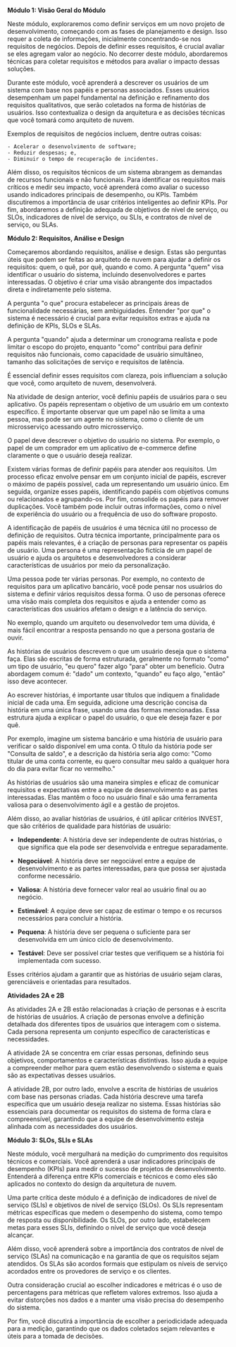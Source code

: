 **Módulo 1: Visão Geral do Módulo**

Neste módulo, exploraremos como definir serviços em um novo projeto de desenvolvimento, começando com as fases de planejamento e design. Isso requer a coleta de informações, inicialmente concentrando-se nos requisitos de negócios. Depois de definir esses requisitos, é crucial avaliar se eles agregam valor ao negócio. No decorrer deste módulo, abordaremos técnicas para coletar requisitos e métodos para avaliar o impacto dessas soluções.

Durante este módulo, você aprenderá a descrever os usuários de um sistema com base nos papéis e personas associados. Esses usuários desempenham um papel fundamental na definição e refinamento dos requisitos qualitativos, que serão coletados na forma de histórias de usuários. Isso contextualiza o design da arquitetura e as decisões técnicas que você tomará como arquiteto de nuvem.

Exemplos de requisitos de negócios incluem, dentre outras coisas:

    - Acelerar o desenvolvimento de software;
    - Reduzir despesas; e,
    - Diminuir o tempo de recuperação de incidentes. 

Além disso, os requisitos técnicos de um sistema abrangem as demandas de recursos funcionais e não funcionais. Para identificar os requisitos mais críticos e medir seu impacto, você aprenderá como avaliar o sucesso usando indicadores principais de desempenho, ou KPIs. Também discutiremos a importância de usar critérios inteligentes ao definir KPIs. Por fim, abordaremos a definição adequada de objetivos de nível de serviço, ou SLOs, indicadores de nível de serviço, ou SLIs, e contratos de nível de serviço, ou SLAs.

**Módulo 2: Requisitos, Análise e Design**

Começaremos abordando requisitos, análise e design. Estas são perguntas úteis que podem ser feitas ao arquiteto de nuvem para ajudar a definir os requisitos: quem, o quê, por quê, quando e como. A pergunta "quem" visa identificar o usuário do sistema, incluindo desenvolvedores e partes interessadas. O objetivo é criar uma visão abrangente dos impactados direta e indiretamente pelo sistema.

A pergunta "o que" procura estabelecer as principais áreas de funcionalidade necessárias, sem ambiguidades. Entender "por que" o sistema é necessário é crucial para evitar requisitos extras e ajuda na definição de KPIs, SLOs e SLAs.

A pergunta "quando" ajuda a determinar um cronograma realista e pode limitar o escopo do projeto, enquanto "como" contribui para definir requisitos não funcionais, como capacidade de usuário simultâneo, tamanho das solicitações de serviço e requisitos de latência.

É essencial definir esses requisitos com clareza, pois influenciam a solução que você, como arquiteto de nuvem, desenvolverá.

Na atividade de design anterior, você definiu papéis de usuários para o seu aplicativo. Os papéis representam o objetivo de um usuário em um contexto específico. É importante observar que um papel não se limita a uma pessoa, mas pode ser um agente no sistema, como o cliente de um microsserviço acessando outro microsserviço.

O papel deve descrever o objetivo do usuário no sistema. Por exemplo, o papel de um comprador em um aplicativo de e-commerce define claramente o que o usuário deseja realizar.

Existem várias formas de definir papéis para atender aos requisitos. Um processo eficaz envolve pensar em um conjunto inicial de papéis, escrever o máximo de papéis possível, cada um representando um usuário único. Em seguida, organize esses papéis, identificando papéis com objetivos comuns ou relacionados e agrupando-os. Por fim, consolide os papéis para remover duplicações. Você também pode incluir outras informações, como o nível de experiência do usuário ou a frequência de uso do software proposto.

A identificação de papéis de usuários é uma técnica útil no processo de definição de requisitos. Outra técnica importante, principalmente para os papéis mais relevantes, é a criação de personas para representar os papéis de usuário. Uma persona é uma representação fictícia de um papel de usuário e ajuda os arquitetos e desenvolvedores a considerar características de usuários por meio da personalização.

Uma pessoa pode ter várias personas. Por exemplo, no contexto de requisitos para um aplicativo bancário, você pode pensar nos usuários do sistema e definir vários requisitos dessa forma. O uso de personas oferece uma visão mais completa dos requisitos e ajuda a entender como as características dos usuários afetam o design e a latência do serviço.

No exemplo, quando um arquiteto ou desenvolvedor tem uma dúvida, é mais fácil encontrar a resposta pensando no que a persona gostaria de ouvir.

As histórias de usuários descrevem o que um usuário deseja que o sistema faça. Elas são escritas de forma estruturada, geralmente no formato "como" um tipo de usuário, "eu quero" fazer algo "para" obter um benefício. Outra abordagem comum é: "dado" um contexto, "quando" eu faço algo, "então" isso deve acontecer.

Ao escrever histórias, é importante usar títulos que indiquem a finalidade inicial de cada uma. Em seguida, adicione uma descrição concisa da história em uma única frase, usando uma das formas mencionadas. Essa estrutura ajuda a explicar o papel do usuário, o que ele deseja fazer e por quê.

Por exemplo, imagine um sistema bancário e uma história de usuário para verificar o saldo disponível em uma conta. O título da história pode ser "Consulta de saldo", e a descrição da história seria algo como: "Como titular de uma conta corrente, eu quero consultar meu saldo a qualquer hora do dia para evitar ficar no vermelho."

As histórias de usuários são uma maneira simples e eficaz de comunicar requisitos e expectativas entre a equipe de desenvolvimento e as partes interessadas. Elas mantêm o foco no usuário final e são uma ferramenta valiosa para o desenvolvimento ágil e a gestão de projetos.

Além disso, ao avaliar histórias de usuários, é útil aplicar critérios INVEST, que são critérios de qualidade para histórias de usuário:

- **Independente**: A história deve ser independente de outras histórias, o que significa que ela pode ser desenvolvida e entregue separadamente.

- **Negociável**: A história deve ser negociável entre a equipe de desenvolvimento e as partes interessadas, para que possa ser ajustada conforme necessário.

- **Valiosa**: A história deve fornecer valor real ao usuário final ou ao negócio.

- **Estimável**: A equipe deve ser capaz de estimar o tempo e os recursos necessários para concluir a história.

- **Pequena**: A história deve ser pequena o suficiente para ser desenvolvida em um único ciclo de desenvolvimento.

- **Testável**: Deve ser possível criar testes que verifiquem se a história foi implementada com sucesso.

Esses critérios ajudam a garantir que as histórias de usuário sejam claras, gerenciáveis e orientadas para resultados.

**Atividades 2A e 2B**

As atividades 2A e 2B estão relacionadas à criação de personas e à escrita de histórias de usuários. A criação de personas envolve a definição detalhada dos diferentes tipos de usuários que interagem com o sistema. Cada persona representa um conjunto específico de características e necessidades.

A atividade 2A se concentra em criar essas personas, definindo seus objetivos, comportamentos e características distintivas. Isso ajuda a equipe a compreender melhor para quem estão desenvolvendo o sistema e quais são as expectativas desses usuários.

A atividade 2B, por outro lado, envolve a escrita de histórias de usuários com base nas personas criadas. Cada história descreve uma tarefa específica que um usuário deseja realizar no sistema. Essas histórias são essenciais para documentar os requisitos do sistema de forma clara e compreensível, garantindo que a equipe de desenvolvimento esteja alinhada com as necessidades dos usuários.

**Módulo 3: SLOs, SLIs e SLAs**

Neste módulo, você mergulhará na medição do cumprimento dos requisitos técnicos e comerciais. Você aprenderá a usar indicadores principais de desempenho (KPIs) para medir o sucesso de projetos de desenvolvimento. Entenderá a diferença entre KPIs comerciais e técnicos e como eles são aplicados no contexto do design da arquitetura de nuvem.

Uma parte crítica deste módulo é a definição de indicadores de nível de serviço (SLIs) e objetivos de nível de serviço (SLOs). Os SLIs representam métricas específicas que medem o desempenho do sistema, como tempo de resposta ou disponibilidade. Os SLOs, por outro lado, estabelecem metas para esses SLIs, definindo o nível de serviço que você deseja alcançar.

Além disso, você aprenderá sobre a importância dos contratos de nível de serviço (SLAs) na comunicação e na garantia de que os requisitos sejam atendidos. Os SLAs são acordos formais que estipulam os níveis de serviço acordados entre os provedores de serviço e os clientes.

Outra consideração crucial ao escolher indicadores e métricas é o uso de percentagens para métricas que refletem valores extremos. Isso ajuda a evitar distorções nos dados e a manter uma visão precisa do desempenho do sistema.

Por fim, você discutirá a importância de escolher a periodicidade adequada para a medição, garantindo que os dados coletados sejam relevantes e úteis para a tomada de decisões.
